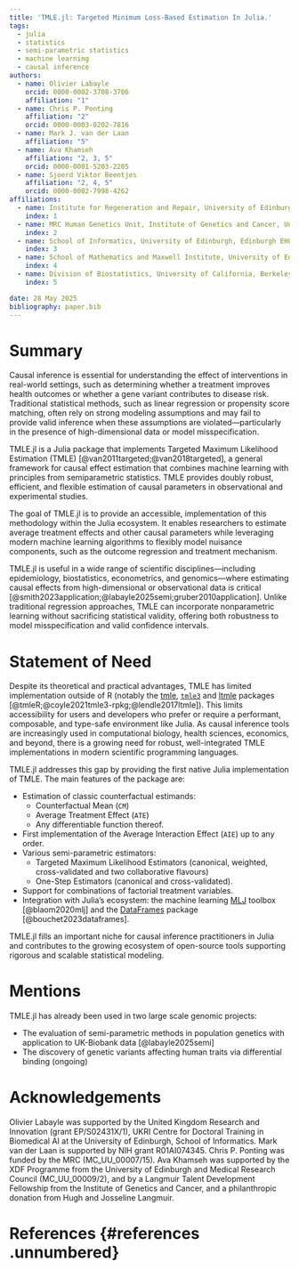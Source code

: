 ```yaml
---
title: 'TMLE.jl: Targeted Minimum Loss-Based Estimation In Julia.'
tags:
  - julia
  - statistics
  - semi-parametric statistics
  - machine learning
  - causal inference
authors:
  - name: Olivier Labayle
    orcid: 0000-0002-3708-3706
    affiliation: "1"
  - name: Chris P. Ponting
    affiliation: "2"
    orcid: 0000-0003-0202-7816
  - name: Mark J. van der Laan
    affiliation: "5"
  - name: Ava Khamseh
    affiliation: "2, 3, 5"
    orcid: 0000-0001-5203-2205
  - name: Sjoerd Viktor Beentjes
    affiliation: "2, 4, 5"
    orcid: 0000-0002-7998-4262
affiliations:
  - name: Institute for Regeneration and Repair, University of Edinburgh, Edinburgh EH16 4UU, United Kingdom
    index: 1
  - name: MRC Human Genetics Unit, Institute of Genetics and Cancer, University of Edinburgh, Edinburgh EH4 2XU, United Kingdom.
    index: 2
  - name: School of Informatics, University of Edinburgh, Edinburgh EH8 9AB, United Kingdom
    index: 3
  - name: School of Mathematics and Maxwell Institute, University of Edinburgh, Edinburgh EH9 3FD, United Kingdom
    index: 4
  - name: Division of Biostatistics, University of California, Berkeley, CA, USA
    index: 5

date: 28 May 2025
bibliography: paper.bib
---
```


# Summary

Causal inference is essential for understanding the effect of interventions in real-world settings, such as determining whether a treatment improves health outcomes or whether a gene variant contributes to disease risk. Traditional statistical methods, such as linear regression or propensity score matching, often rely on strong modeling assumptions and may fail to provide valid inference when these assumptions are violated—particularly in the presence of high-dimensional data or model misspecification.

TMLE.jl is a Julia package that implements Targeted Maximum Likelihood Estimation (TMLE) [@van2011targeted;@van2018targeted], a general framework for causal effect estimation that combines machine learning with principles from semiparametric statistics. TMLE provides doubly robust, efficient, and flexible estimation of causal parameters in observational and experimental studies.

The goal of TMLE.jl is to provide an accessible, implementation of this methodology within the Julia ecosystem. It enables researchers to estimate average treatment effects and other causal parameters while leveraging modern machine learning algorithms to flexibly model nuisance components, such as the outcome regression and treatment mechanism.

TMLE.jl is useful in a wide range of scientific disciplines—including epidemiology, biostatistics, econometrics, and genomics—where estimating causal effects from high-dimensional or observational data is critical [@smith2023application;@labayle2025semi;gruber2010application]. Unlike traditional regression approaches, TMLE can incorporate nonparametric learning without sacrificing statistical validity, offering both robustness to model misspecification and valid confidence intervals.

# Statement of Need

Despite its theoretical and practical advantages, TMLE has limited implementation outside of R (notably the [tmle](https://cran.r-project.org/web/packages/tmle/index.html), [`tmle3`](https://github.com/tlverse/tmle3/blob/master/README.Rmd) and [ltmle](https://cran.r-project.org/web/packages/ltmle/index.html) packages [@tmleR;@coyle2021tmle3-rpkg;@lendle2017ltmle]). This limits accessibility for users and developers who prefer or require a performant, composable, and type-safe environment like Julia. As causal inference tools are increasingly used in computational biology, health sciences, economics, and beyond, there is a growing need for robust, well-integrated TMLE implementations in modern scientific programming languages.

TMLE.jl addresses this gap by providing the first native Julia implementation of TMLE. The main features of the package are:

* Estimation of classic counterfactual estimands: 
  * Counterfactual Mean (`CM`)
  * Average Treatment Effect (`ATE`)
  * Any differentiable function thereof. 
* First implementation of the Average Interaction Effect (`AIE`) up to any order.
* Various semi-parametric estimators: 
  * Targeted Maximum Likelihood Estimators (canonical, weighted, cross-validated and two collaborative flavours)
  * One-Step Estimators (canonical and cross-validated).
* Support for combinations of factorial treatment variables.
* Integration with Julia’s ecosystem: the machine learning [MLJ](https://juliaai.github.io/MLJ.jl/stable/) toolbox [@blaom2020mlj] and the [DataFrames](https://dataframes.juliadata.org/stable/) package [@bouchet2023dataframes].

TMLE.jl fills an important niche for causal inference practitioners in Julia and contributes to the growing ecosystem of open-source tools supporting rigorous and scalable statistical modeling.

# Mentions

TMLE.jl has already been used in two large scale genomic projects:

- The evaluation of semi-parametric methods in population genetics with application to UK-Biobank data [@labayle2025semi]
- The discovery of genetic variants affecting human traits via differential binding (ongoing)

# Acknowledgements

Olivier Labayle was supported by the United Kingdom Research and Innovation (grant EP/S02431X/1), UKRI Centre for Doctoral Training in Biomedical AI at the University of Edinburgh, School of Informatics.
Mark van der Laan is supported by NIH grant R01AI074345.
Chris P. Ponting was funded by the MRC (MC_UU_00007/15).
Ava Khamseh was supported by the XDF Programme from the University of Edinburgh and Medical Research Council (MC_UU_00009/2), and by a Langmuir Talent Development Fellowship from the Institute of Genetics and Cancer, and a philanthropic donation from Hugh and Josseline Langmuir.

# References {#references .unnumbered}

